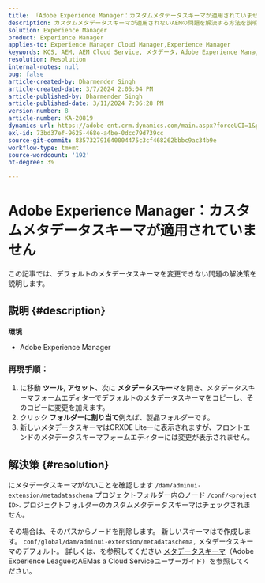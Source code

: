 ```yaml
---
title: 「Adobe Experience Manager：カスタムメタデータスキーマが適用されていません」
description: カスタムメタデータスキーマが適用されないAEMの問題を解決する方法を説明します。
solution: Experience Manager
product: Experience Manager
applies-to: Experience Manager Cloud Manager,Experience Manager
keywords: KCS, AEM, AEM Cloud Service, メタデータ，Adobe Experience Manager
resolution: Resolution
internal-notes: null
bug: false
article-created-by: Dharmender Singh
article-created-date: 3/7/2024 2:05:04 PM
article-published-by: Dharmender Singh
article-published-date: 3/11/2024 7:06:28 PM
version-number: 8
article-number: KA-20819
dynamics-url: https://adobe-ent.crm.dynamics.com/main.aspx?forceUCI=1&pagetype=entityrecord&etn=knowledgearticle&id=bb7df1aa-8bdc-ee11-904d-6045bd006d92
exl-id: 73bd37ef-9625-468e-a4be-0dcc79d739cc
source-git-commit: 835732791640004475c3cf468262bbbc9ac34b9e
workflow-type: tm+mt
source-wordcount: '192'
ht-degree: 3%

---
```


# Adobe Experience Manager：カスタムメタデータスキーマが適用されていません


この記事では、デフォルトのメタデータスキーマを変更できない問題の解決策を説明します。

## 説明 {#description}


<b>環境</b>

- Adobe Experience Manager


### <b>再現手順：</b>

1. に移動 <b>ツール</b>, <b>アセット</b>、次に <b>メタデータスキーマ</b>を開き、メタデータスキーマフォームエディターでデフォルトのメタデータスキーマをコピーし、そのコピーに変更を加えます。
2. クリック <b>フォルダーに割り当て</b>例えば、製品フォルダーです。
3. 新しいメタデータスキーマはCRXDE Liteーに表示されますが、フロントエンドのメタデータスキーマフォームエディターには変更が表示されません。



## 解決策 {#resolution}


にメタデータスキーマがないことを確認します `/dam/adminui-extension/metadataschema` プロジェクトフォルダー内のノード `/conf/<project ID>`. プロジェクトフォルダーのカスタムメタデータスキーマはチェックされません。

その場合は、そのパスからノードを削除します。 新しいスキーマはで作成します。 `conf/global/dam/adminui-extension/metadataschema,` メタデータスキーマのデフォルト。 詳しくは、を参照してください [メタデータスキーマ](https://experienceleague.adobe.com/docs/experience-manager-cloud-service/content/assets/manage/metadata-schemas.html)（Adobe Experience LeagueのAEMas a Cloud Serviceユーザーガイド）を参照してください。
